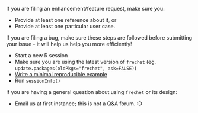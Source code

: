 If you are filing an enhancement/feature request, make sure you:

- Provide at least one reference about it, or
- Provide at least one particular user case.

If you are filing a bug, make sure these steps are followed before submitting your issue - it will help us help you more efficiently!

- Start a new R session
- Make sure you are using the latest version of `frechet` (eg. `update.packages(oldPkgs="frechet", ask=FALSE)`)
- [Write a minimal reproducible example](http://stackoverflow.com/a/5963610)
- Run `sessionInfo()`

If you are having a general question about using `frechet` or its design:

- Email us at first instance; this is not a Q&A forum. :D

